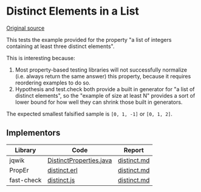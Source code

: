# Distinct Elements in a List

[Original source](https://github.com/mc-imperial/hypothesis-ecoop-2020-artifact/tree/master/smartcheck-benchmarks/evaluations/distinct)

This tests the example provided for the property "a list of integers containing at least three distinct elements".

This is interesting because:

1. Most property-based testing libraries will not successfully normalize (i.e. always return the same answer) this property, because it requires reordering examples to do so.
2. Hypothesis and test.check both provide a built in generator for "a list of distinct elements", so the "example of size at least N" provides a sort of lower bound for how well they can shrink those built in generators.

The expected smallest falsified sample is `[0, 1, -1]` or `[0, 1, 2]`.

## Implementors

| Library    | Code                                                                                                      | Report                                                       |
| ---------- | --------------------------------------------------------------------------------------------------------- | ------------------------------------------------------------ |
| jqwik      | [DistinctProperties.java](/pbt-libraries/jqwik/src/test/java/challenges/distinct/DistinctProperties.java) | [distinct.md](/pbt-libraries/jqwik/reports/distinct.md)      |
| PropEr     | [distinct.erl](/pbt-libraries/proper/challenges/distinct.erl)                                             | [distinct.md](/pbt-libraries/proper/challenges/distinct.md)  |
| fast-check | [distinct.js](/pbt-libraries/fast-check/challenges/distinct.js)                                           | [distinct.md](/pbt-libraries/fast-check/reports/distinct.md) |
